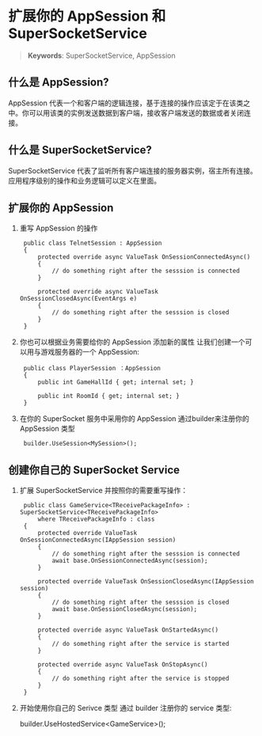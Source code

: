 # 扩展你的 AppSession 和 SuperSocketService

> __Keywords__: SuperSocketService, AppSession

## 什么是 AppSession?
AppSession 代表一个和客户端的逻辑连接，基于连接的操作应该定于在该类之中。你可以用该类的实例发送数据到客户端，接收客户端发送的数据或者关闭连接。

## 什么是 SuperSocketService?
SuperSocketService 代表了监听所有客户端连接的服务器实例，宿主所有连接。 应用程序级别的操作和业务逻辑可以定义在里面。

## 扩展你的 AppSession

1. 重写 AppSession 的操作
    
        public class TelnetSession : AppSession
        {
            protected override async ValueTask OnSessionConnectedAsync()
            {
                // do something right after the sesssion is connected
            }            

            protected override async ValueTask OnSessionClosedAsync(EventArgs e)
            {
                // do something right after the sesssion is closed
            }
        }

2. 你也可以根据业务需要给你的 AppSession 添加新的属性
让我们创建一个可以用与游戏服务器的一个 AppSession:

        public class PlayerSession ：AppSession
        {
            public int GameHallId { get; internal set; }

            public int RoomId { get; internal set; }
        }

3. 在你的 SuperSocket 服务中采用你的 AppSession
通过builder来注册你的 AppSession 类型


        builder.UseSession<MySession>();


## 创建你自己的 SuperSocket Service


1. 扩展 SuperSocketService 并按照你的需要重写操作：

        public class GameService<TReceivePackageInfo> : SuperSocketService<TReceivePackageInfo>
            where TReceivePackageInfo : class
        {
            protected override ValueTask OnSessionConnectedAsync(IAppSession session)
            {
                // do something right after the sesssion is connected
                await base.OnSessionConnectedAsync(session);
            }

            protected override ValueTask OnSessionClosedAsync(IAppSession session)
            {
                // do something right after the sesssion is closed
                await base.OnSessionClosedAsync(session);
            }

            protected override async ValueTask OnStartedAsync()
            {
                // do something right after the service is started
            }

            protected override async ValueTask OnStopAsync()
            {
                // do something right after the service is stopped
            }
        }

2. 开始使用你自己的 Serivce 类型
通过 builder 注册你的 service 类型:

    builder.UseHostedService<GameService<TReceivePackageInfo>>();